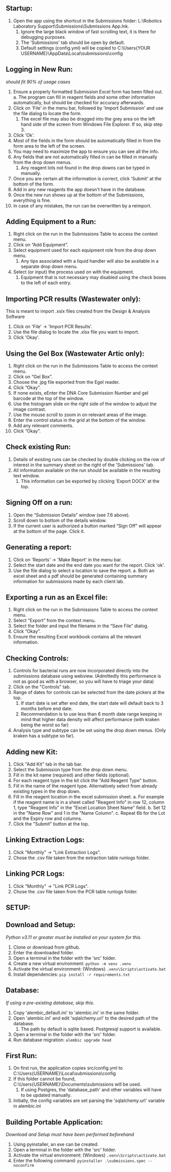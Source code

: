 ## Startup:
1. Open the app using the shortcut in the Submissions folder: L:\Robotics Laboratory Support\Submissions\Submissions App.lnk.
   1. Ignore the large black window of fast scrolling text, it is there for debugging purposes.
   2. The 'Submissions' tab should be open by default.
   3. Default settings (config.yml) will be copied to C:\Users\{YOUR USERNAME}\AppData\Local\submissions\config

## Logging in New Run:
*should fit 90% of usage cases*

1. Ensure a properly formatted Submission Excel form has been filled out. 
    a. The program can fill in reagent fields and some other information automatically, but should be checked for accuracy afterwards.
2. Click on 'File' in the menu bar, followed by 'Import Submission' and use the file dialog to locate the form.
   1.  The excel file may also be dragged into the grey area on the left hand side of the screen from Windows File Explorer. If so, skip step 3. 
3. Click 'Ok'.
4. Most of the fields in the form should be automatically filled in from the form area to the left of the screen.
5. You may need to maximize the app to ensure you can see all the info.
6. Any fields that are not automatically filled in can be filled in manually from the drop down menus.
	1. Any reagent lots not found in the drop downs can be typed in manually.
7. Once you are certain all the information is correct, click 'Submit' at the bottom of the form.
8. Add in any new reagents the app doesn't have in the database.
9. Once the new run shows up at the bottom of the Submissions, everything is fine.
10. In case of any mistakes, the run can be overwritten by a reimport.

## Adding Equipment to a Run:

1. Right click on the run in the Submissions Table to access the context menu.
2. Click on “Add Equipment”.
3. Select equipment used for each equipment role from the drop down menu.
   1. Any tips associated with a liquid handler will also be available in a separate drop down menu.
5. Select (or input) the process used on with the equipment.
   1. Equipment that is not necessary may disabled using the check boxes to the left of each entry.

## Importing PCR results (Wastewater only):

This is meant to import .xslx files created from the Design & Analysis Software

1. Click on 'File' -> 'Import PCR Results'.
2. Use the file dialog to locate the .xlsx file you want to import.
3. Click 'Okay'.

## Using the Gel Box (Wastewater Artic only):

1. Right click on the run in the Submissions Table to access the context menu.
2. Click on “Gel Box”.
3.	Choose the .jpg file exported from the Egel reader.
4.	Click “Okay”.
5.	If none exists, eEnter the DNA Core Submission Number and gel barcode at the top of the window.
6.	Use the histogram slide on the right side of the window to adjust the image contrast.
7.	Use the mouse scroll to zoom in on relevant areas of the image.
8.	Enter the control status in the grid at the bottom of the window.
9.	Add any relevant comments.
10.	Click “Okay”.

## Check existing Run:

1. Details of existing runs can be checked by double clicking on the row of interest in the summary sheet on the right of the 'Submissions' tab.
2. All information available on the run should be available in the resulting text window. 
   1. This information can be exported by clicking 'Export DOCX' at the top.

## Signing Off on a run:

1.	Open the “Submission Details” window (see 7.6 above).
2.	Scroll down to bottom of the details window.
3.	If the current user is authorized a button marked “Sign Off” will appear at the bottom of the page. Click it.

## Generating a report:

1. Click on 'Reports' -> 'Make Report' in the menu bar.
2. Select the start date and the end date you want for the report. Click 'ok'.
3. Use the file dialog to select a location to save the report.
	a. Both an excel sheet and a pdf should be generated containing summary information for submissions made by each client lab.

## Exporting a run as an Excel file:

1.	Right click on the run in the Submissions Table to access the context menu.
2.	Select “Export” from the context menu.
3.	Select the folder and input the filename in the “Save File” dialog.
4.	Click “Okay”.
5.	Ensure the resulting Excel workbook contains all the relevant information.

	
## Checking Controls:

1. Controls for bacterial runs are now incorporated directly into the submissions database using webview. (Admittedly this performance is not as good as with a browser, so you will have to triage your data)
2. Click on the "Controls" tab.
3. Range of dates for controls can be selected from the date pickers at the top.
	1. If start date is set after end date, the start date will default back to 3 months before end date.
	2. Recommendation is to use less than 6 month date range keeping in mind that higher data density will affect performance (with kraken being the worst so far)
4. Analysis type and subtype can be set using the drop down menus. (Only kraken has a subtype so far).

## Adding new Kit:

1. Click "Add Kit" tab in the tab bar.
2. Select the Submission type from the drop down menu.
3. Fill in the kit name (required) and other fields (optional).
4. For each reagent type in the kit click the "Add Reagent Type" button.
5. Fill in the name of the reagent type. Alternatively select from already existing types in the drop down.
6. Fill in the reagent location in the excel submission sheet.
	a. For example if the reagent name is in a sheet called "Reagent Info" in row 12, column 1, type "Reagent Info" in the "Excel Location Sheet Name" field. 
	b. Set 12 in the "Name Row" and 1 in the "Name Column".
	c. Repeat 6b for the Lot and the Expiry row and columns.
7. Click the "Submit" button at the top.

## Linking Extraction Logs:

1. Click "Monthly" -> "Link Extraction Logs".
2. Chose the .csv file taken from the extraction table runlogs folder.

## Linking PCR Logs:
1. Click "Monthly" -> "Link PCR Logs".
2. Chose the .csv file taken from the PCR table runlogs folder.

## SETUP:

## Download and Setup:
*Python v3.11 or greater must be installed on your system for this.*

1. Clone or download from github.
2. Enter the downloaded folder.
3. Open a terminal in the folder with the 'src' folder.
4. Create a new virtual environment: ```python -m venv .venv```
5. Activate the virtual environment: (Windows) ```.venv\Scripts\activate.bat```
6. Install dependencies: ```pip install -r requirements.txt```

## Database:
*If using a pre-existing database, skip this.*

1. Copy 'alembic_default.ini' to 'alembic.ini' in the same folder.
2. Open 'alembic.ini' and edit 'sqlalchemy.url' to the desired path of the database.
   1. The path by default is sqlite based. Postgresql support is available.
3. Open a terminal in the folder with the 'src' folder.
4. Run database migration: ```alembic upgrade head```

## First Run:

1. On first run, the application copies src/config.yml to C:\Users\{USERNAME}\Local\submissions\config
2. If this folder cannot be found, C:\Users\{USERNAME}\Documents\submissions will be used.
   1. If using Postgres, the 'database_path' and other variables will have to be updated manually.
3. Initially, the config variables are set parsing the 'sqlalchemy.url' variable in alembic.ini

## Building Portable Application:
*Download and Setup must have been performed beforehand*

1. Using pyinstaller, an exe can be created.
2. Open a terminal in the folder with the 'src' folder.
3. Activate the virtual environment: (Windows) ```.venv\Scripts\activate.bat```
4. Enter the following command: ```pyinstaller .\submissions.spec --noconfirm```
